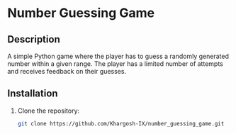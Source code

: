 # Number Guessing Game

## Description
A simple Python game where the player has to guess a randomly generated number within a given range. The player has a limited number of attempts and receives feedback on their guesses.

## Installation

1. Clone the repository:
   ```bash
   git clone https://github.com/Khargosh-IX/number_guessing_game.git
